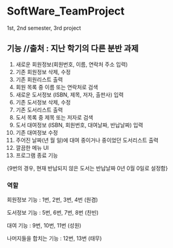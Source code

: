 # SoftWare_TeamProject
1st, 2nd semester, 3rd project


## 기능 //출처 : 지난 학기의 다른 분반 과제
1. 새로운 회원정보(회원번호, 이름, 연락처 주소 입력)
2. 기존 회원정보 삭제, 수정
3. 기존 회원리스트 출력
4. 회원 목록 중 이름 또는 연락처로 검색
5. 새로운 도서정보 (ISBN, 제목, 저자, 출판사) 입력
6. 기존 도서정보 삭제, 수정
7. 기존 도서리스트 출력
8. 도서 목록 중 제목 또는 저자로 검색
9. 도서 대여정보 (ISBN, 회원번호, 대여날짜, 반납날짜) 입력
10. 기존 대여정보 수정
11. 주어진 날짜(년 월 일)에 대여 중이거나 중이었던 도서리스트 출력
12. 깔끔한 메뉴 UI
13. 프로그램 종료 기능

{9번의 경우, 현재 반납되지 않은 도서는 반납날짜 0년 0월 0일로 설정함}


### 역할

회원정보 기능 : 1번, 2번, 3번, 4번 (원겸)

도서정보 기능 : 5번, 6번, 7번, 8번 (찬빈)

대여 기능 : 9번, 10번, 11번 (성원)

나머지들을 합치는 기능 : 12번, 13번 (태무)
